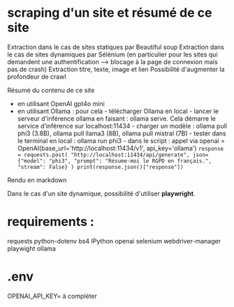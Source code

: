# scraping d'un site et résumé de ce site

Extraction dans le cas de sites statiques par Beautiful soup
Extraction dans le cas de sites dynamiques par Sélénium (en particulier pour les sites qui demandent une authentification --> blocage à la page de connexion mais pas de crash)
Extraction titre, texte, image et lien
Possibilité d'augmenter la profondeur de crawl

Résumé du contenu de ce site 
- en utilisant OpenAI gpt4o mini
- en utilisant Ollama : pour cela 
        - télécharger Ollama en local
        - lancer le serveur d'inférence ollama en faisant : ollama serve. Cela démarre le service d’inférence sur localhost:11434
        - charger un modèle : ollama pull phi3 (3.8B), ollama pull llama3 (8B), ollama pull mistral (7B)
        - tester dans le terminal en local : ollama run phi3
        - dans le script : appel via openai = OpenAI(base_url='http://localhost:11434/v1', api_key='ollama')
        ```
            response = requests.post(
                "http://localhost:11434/api/generate",
                json={"model": "phi3", "prompt": "Résume-moi le RGPD en français.", "stream": False}
            )
            print(response.json()["response"])
        ```

Rendu en markdown

Dans le cas d'un site dynamique, possibilité d'utiliser **playwright**. 


# requirements : 

requests
python-dotenv
bs4
IPython
openai
selenium
webdriver-manager
playwight
ollama

# .env
OPENAI_API_KEY= à compléter
